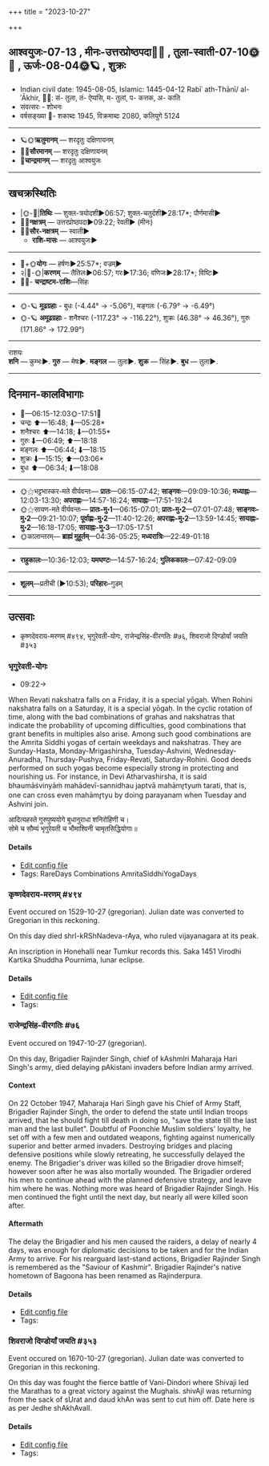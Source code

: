 +++
title = "2023-10-27"

+++
## आश्वयुजः-07-13  ,  मीनः-उत्तरप्रोष्ठपदा🌛🌌  ,  तुला-स्वाती-07-10🌞🌌  ,  ऊर्जः-08-04🌞🪐  ,  शुक्रः
- Indian civil date: 1945-08-05, Islamic: 1445-04-12 Rabīʿ ath-Thānī/ al-ʾĀkhir, 🌌🌞: सं- तुला, तं- ऐप्पसि, म- तुलां, प- कत्तक, अ- काति
- संवत्सरः - शोभनः
- वर्षसङ्ख्या 🌛- शकाब्दः 1945, विक्रमाब्दः 2080, कलियुगे 5124
___________________
- 🪐🌞**ऋतुमानम्** — शरदृतुः दक्षिणायनम्
- 🌌🌞**सौरमानम्** — शरदृतुः दक्षिणायनम्
- 🌛**चान्द्रमानम्** — शरदृतुः आश्वयुजः
___________________


## खचक्रस्थितिः
- |🌞-🌛|**तिथिः** — शुक्ल-त्रयोदशी►06:57; शुक्ल-चतुर्दशी►28:17*; पौर्णमासी►  
- 🌌🌛**नक्षत्रम्** — उत्तरप्रोष्ठपदा►09:22; रेवती► (मीनः)  
- 🌌🌞**सौर-नक्षत्रम्** — स्वाती►  
  - **राशि-मासः** — आश्वयुजः► 
___________________
- 🌛+🌞**योगः** — हर्षणः►25:57*; वज्रम्►  
- २|🌛-🌞|**करणम्** — तैतिलः►06:57; गरः►17:36; वणिजः►28:17*; विष्टिः►  
- 🌌🌛- **चन्द्राष्टम-राशिः**—सिंहः  
___________________
- 🌞-🪐 **मूढग्रहाः** - बुधः (-4.44° → -5.06°), मङ्गलः (-6.79° → -6.49°)
- 🌞-🪐 **अमूढग्रहाः** - शनैश्चरः (-117.23° → -116.22°), शुक्रः (46.38° → 46.36°), गुरुः (171.86° → 172.99°)
___________________
राशयः  
**शनि** — कुम्भः►. **गुरु** — मेषः►. **मङ्गल** — तुला►. **शुक्र** — सिंहः►. **बुध** — तुला►. 
___________________


## दिनमान-कालविभागाः
- 🌅—06:15-12:03🌞-17:51🌇  
- चन्द्रः ⬆—16:48; ⬇—05:28*  
- शनैश्चरः ⬆—14:18; ⬇—01:55*  
- गुरुः ⬇—06:49; ⬆—18:18  
- मङ्गलः ⬆—06:44; ⬇—18:15  
- शुक्रः ⬇—15:15; ⬆—03:06*  
- बुधः ⬆—06:34; ⬇—18:08  
___________________
- 🌞⚝भट्टभास्कर-मते वीर्यवन्तः— **प्रातः**—06:15-07:42; **साङ्गवः**—09:09-10:36; **मध्याह्नः**—12:03-13:30; **अपराह्णः**—14:57-16:24; **सायाह्नः**—17:51-19:24  
- 🌞⚝सायण-मते वीर्यवन्तः— **प्रातः-मु॰1**—06:15-07:01; **प्रातः-मु॰2**—07:01-07:48; **साङ्गवः-मु॰2**—09:21-10:07; **पूर्वाह्णः-मु॰2**—11:40-12:26; **अपराह्णः-मु॰2**—13:59-14:45; **सायाह्नः-मु॰2**—16:18-17:05; **सायाह्नः-मु॰3**—17:05-17:51  
- 🌞कालान्तरम्— **ब्राह्मं मुहूर्तम्**—04:36-05:25; **मध्यरात्रिः**—22:49-01:18  
___________________
- **राहुकालः**—10:36-12:03; **यमघण्टः**—14:57-16:24; **गुलिककालः**—07:42-09:09  
___________________
- **शूलम्**—प्रतीची (►10:53); **परिहारः**–गुडम्  
___________________

## उत्सवाः
- कृष्णदेवराय-मरणम् #४९४, भृगुरेवती-योगः, राजेन्द्रसिंह-वीरगतिः #७६, शिवराजो दिण्डोर्यां जयति #३५३
### भृगुरेवती-योगः
- 09:22→



When Revati nakshatra falls on a Friday, it is a special yōgaḥ. When Rohini nakshatra falls on a Saturday, it is a special yōgaḥ. In the cyclic rotation of time, along with the bad combinations of grahas and nakshatras that indicate the probability of upcoming difficulties, good combinations that grant benefits in multiples also arise. Among such good combinations are the Amrita Siddhi yogas of certain weekdays and nakshatras. They are Sunday-Hasta, Monday-Mrigashirsha, Tuesday-Ashvini, Wednesday-Anuradha, Thursday-Pushya, Friday-Revati, Saturday-Rohini. Good deeds performed on such yogas become especially strong in protecting and nourishing us.
For instance, in Devi Atharvashirsha, it is said bhaumāśvinyāṁ mahādevī-sannidhau japtvā mahāmr̥tyuṁ tarati, that is, one can cross even mahāmr̥tyu by doing parayanam when Tuesday and Ashvini join.

आदित्यहस्ते गुरुपुष्ययोगे बुधानुराधा शनिरोहिणी च।  
सोमे च सौम्यं भृगुरेवती च भौमाश्विनी चामृतसिद्धियोगाः॥



#### Details
- [Edit config file](https://github.com/jyotisham/adyatithi/blob/master/time_focus/amrita-siddhi/description_only/bhRgurEvatI-yOgaH.toml)
- Tags: RareDays Combinations AmritaSiddhiYogaDays


### कृष्णदेवराय-मरणम् #४९४

Event occured on 1529-10-27 (gregorian). Julian date was converted to Gregorian in this reckoning. 

On this day died shrI-kRShNadeva-rAya, who ruled vijayanagara at its peak.

An inscription in Honehalli near Tumkur records this. Saka 1451 Virodhi Kartika Shuddha Pournima, lunar eclipse.

#### Details
- [Edit config file](https://github.com/jyotisham/adyatithi/blob/master/mahApuruSha/xatra-later/julian/day/10/17/kRShNadevarAya-mRtyuH.toml)
- Tags: 


### राजेन्द्रसिंह-वीरगतिः #७६

Event occured on 1947-10-27 (gregorian). 

On this day, Brigadier Rajinder Singh, chief of kAshmIri Maharaja Hari Singh's army, died delaying pAkistani invaders before Indian army arrived.

#### Context
On 22 October 1947, Maharaja Hari Singh gave his Chief of Army Staff, Brigadier Rajinder Singh, the order to defend the state until Indian troops arrived, that he should fight till death in doing so, "save the state till the last man and the last bullet". Doubtful of  Poonchie Muslim soldiers' loyalty, he set off with a few men and outdated weapons, fighting against numerically superior and better armed invaders. Destroying bridges and placing defensive positions while slowly retreating, he successfully delayed the enemy. The Brigadier's driver was killed so the Brigadier drove himself; however soon after he was also mortally wounded. The Brigadier ordered his men to continue ahead with the planned defensive strategy, and leave him where he was. Nothing more was heard of Brigadier Rajinder Singh. His men continued the fight until the next day, but nearly all were killed soon after. 

#### Aftermath
The delay the Brigadier and his men caused the raiders, a delay of nearly 4 days, was enough for diplomatic decisions to be taken and for the Indian Army to arrive. For his rearguard last-stand actions, Brigadier Rajinder Singh is remembered as the "Saviour of Kashmir". Brigadier Rajinder's native hometown of Bagoona has been renamed as Rajinderpura.

#### Details
- [Edit config file](https://github.com/jyotisham/adyatithi/blob/master/mahApuruSha/xatra-later/gregorian/day/10/27/rAjendra-siMha-vIragatiH.toml)
- Tags: 


### शिवराजो दिण्डोर्यां जयति #३५३

Event occured on 1670-10-27 (gregorian). Julian date was converted to Gregorian in this reckoning. 

On this day was fought the fierce battle of Vani-Dindori where Shivaji led the Marathas to a great victory against the Mughals. shivAjI was returning from the sack of sUrat and daud khAn was sent to cut him off. Date here is as per Jedhe shAkhAvalI.

#### Details
- [Edit config file](https://github.com/jyotisham/adyatithi/blob/master/mahApuruSha/xatra-later/julian/day/10/17/shivarAjo_diNDoryAM_jayati.toml)
- Tags: 


